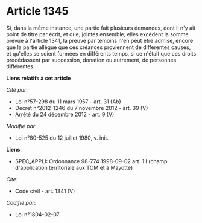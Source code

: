 # Article 1345

Si, dans la même instance, une partie fait plusieurs demandes, dont il n'y ait point de titre par écrit, et que, jointes
ensemble, elles excèdent la somme prévue à l'article 1341, la preuve par témoins n'en peut être admise, encore que la partie
allègue que ces créances proviennent de différentes causes, et qu'elles se soient formées en différents temps, si ce n'était
que ces droits procédassent par succession, donation ou autrement, de personnes différentes.

**Liens relatifs à cet article**

_Cité par_:

  - Loi n°57-298 du 11 mars 1957 - art. 31 (Ab)
  - Décret n°2012-1246 du 7 novembre 2012 - art. 39 (V)
  - Arrêté du 24 décembre 2012 - art. 9 (V)

_Modifié par_:

  - Loi n°80-525 du 12 juillet 1980, v. init.

**Liens**:

  - SPEC_APPLI: Ordonnance 98-774 1998-09-02 art. 1 I (champ d'application territoriale aux TOM et à Mayotte)

_Cite_:

  - Code civil - art. 1341 (V)

_Codifié par_:

  - Loi n°1804-02-07
